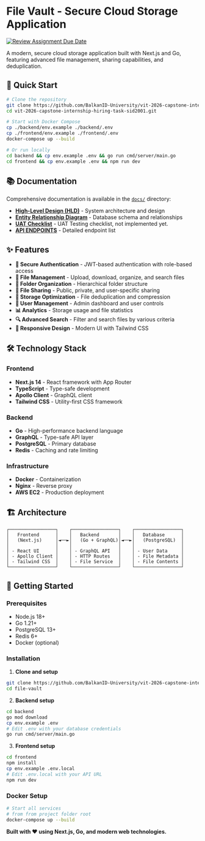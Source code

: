 # File Vault - Secure Cloud Storage Application

[![Review Assignment Due Date](https://classroom.github.com/assets/deadline-readme-button-22041afd0340ce965d47ae6ef1cefeee28c7c493a6346c4f15d667ab976d596c.svg)](https://classroom.github.com/a/2xw7QaEj)

A modern, secure cloud storage application built with Next.js and Go, featuring advanced file management, sharing capabilities, and deduplication.

## 🚀 Quick Start

```bash
# Clone the repository
git clone https://github.com/BalkanID-University/vit-2026-capstone-internship-hiring-task-sid2001.git
cd vit-2026-capstone-internship-hiring-task-sid2001.git

# Start with Docker Compose
cp ./backend/env.example ./backend/.env
cp ./frontend/env.example ./frontend/.env
docker-compose up --build

# Or run locally
cd backend && cp env.example .env && go run cmd/server/main.go
cd frontend && cp env.example .env && npm run dev
```

## 📚 Documentation

Comprehensive documentation is available in the [`docs/`](./docs/) directory:

- **[High-Level Design (HLD)](./docs/HLD.md)** - System architecture and design
- **[Entity Relationship Diagram](./docs/ER_Diagram.md)** - Database schema and relationships
- **[UAT Checklist](./docs/UAT_CHECKLIST.md)** - UAT Testing checklist, not implemented yet.
- **[API ENDPOINTS](./docs/UAT_CHECKLIST.md)** - Detailed endpoint list


## ✨ Features

- **🔐 Secure Authentication** - JWT-based authentication with role-based access
- **📁 File Management** - Upload, download, organize, and search files
- **📂 Folder Organization** - Hierarchical folder structure
- **🔗 File Sharing** - Public, private, and user-specific sharing
- **💾 Storage Optimization** - File deduplication and compression
- **👥 User Management** - Admin dashboard and user controls
- **📊 Analytics** - Storage usage and file statistics
- **🔍 Advanced Search** - Filter and search files by various criteria
- **📱 Responsive Design** - Modern UI with Tailwind CSS

## 🛠️ Technology Stack

### Frontend
- **Next.js 14** - React framework with App Router
- **TypeScript** - Type-safe development
- **Apollo Client** - GraphQL client
- **Tailwind CSS** - Utility-first CSS framework

### Backend
- **Go** - High-performance backend language
- **GraphQL** - Type-safe API layer
- **PostgreSQL** - Primary database
- **Redis** - Caching and rate limiting

### Infrastructure
- **Docker** - Containerization
- **Nginx** - Reverse proxy
- **AWS EC2** - Production deployment

## 🏗️ Architecture

```
┌─────────────────┐    ┌─────────────────┐    ┌─────────────────┐
│   Frontend      │    │   Backend       │    │   Database      │
│   (Next.js)     │◄──►│   (Go + GraphQL)│◄──►│   (PostgreSQL)  │
│                 │    │                 │    │                 │
│ - React UI      │    │ - GraphQL API   │    │ - User Data     │
│ - Apollo Client │    │ - HTTP Routes   │    │ - File Metadata │
│ - Tailwind CSS  │    │ - File Service  │    │ - File Contents │
└─────────────────┘    └─────────────────┘    └─────────────────┘
```

## 🚀 Getting Started

### Prerequisites
- Node.js 18+
- Go 1.21+
- PostgreSQL 13+
- Redis 6+
- Docker (optional)

### Installation

1. **Clone and setup**
```bash
git clone https://github.com/BalkanID-University/vit-2026-capstone-internship-hiring-task-sid2001.git
cd file-vault
```

2. **Backend setup**
```bash
cd backend
go mod download
cp env.example .env
# Edit .env with your database credentials
go run cmd/server/main.go
```

3. **Frontend setup**
```bash
cd frontend
npm install
cp env.example .env.local
# Edit .env.local with your API URL
npm run dev
```

### Docker Setup
```bash
# Start all services
# from from project folder root
docker-compose up --build

```

**Built with ❤️ using Next.js, Go, and modern web technologies.**
